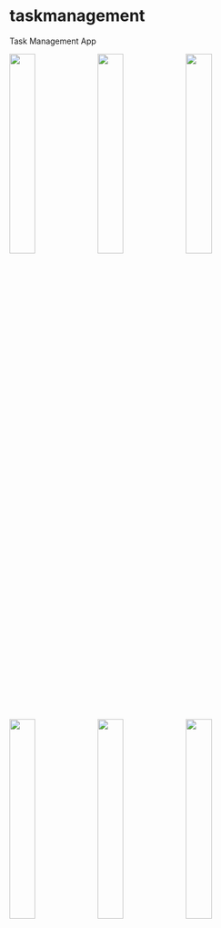 # taskmanagement

Task Management App

<img src="https://user-images.githubusercontent.com/108256100/236803519-9225b5db-05fe-465b-9a81-d7b44b4488d1.png" width=30% height=30%>
<img src="https://user-images.githubusercontent.com/108256100/236805504-14d1231e-b4f7-4ced-9b32-0eb3a25ad944.png" width=30% height=30%>
<img src="https://user-images.githubusercontent.com/108256100/236806274-42bdbbeb-7ba2-40de-b4c5-66e81f887389.png" width=30% height=30%>

<img src="https://user-images.githubusercontent.com/108256100/236806344-d2464355-b33e-4fb1-aef5-e491c6d19189.png" width=30% height=30%>

<img src="https://user-images.githubusercontent.com/108256100/236806386-342c5fe9-ebad-48cf-b650-0b9660ecec18.png" width=30% height=30%>

<img src="https://user-images.githubusercontent.com/108256100/236806443-a0c0832b-cfd4-4bab-b045-262327279b0b.png" width=30% height=30%>

